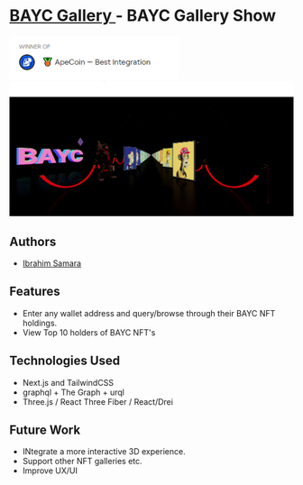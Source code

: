 # [BAYC Gallery ](https://bayc-gallery.vercel.app/) - BAYC Gallery Show 
<img src="https://github.com/IbrahimSam96/ApesGallery/blob/main/public/Award.PNG" width="300">

<img src="https://github.com/IbrahimSam96/ApesGallery/blob/main/public/Background.PNG" width="600">


## Authors
- [Ibrahim Samara](https://github.com/IbrahimSam96)


## Features

- Enter any wallet address and query/browse through their BAYC NFT holdings. 
- View Top 10 holders of BAYC NFT's

## Technologies Used 

- Next.js and TailwindCSS 
- graphql + The Graph + urql 
- Three.js / React Three Fiber / React/Drei

## Future Work

- INtegrate a more interactive 3D experience. 
- Support other NFT galleries etc.
- Improve UX/UI  

